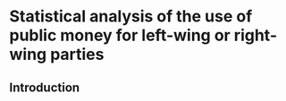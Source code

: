 # Statistical analysis of the use of public money for left-wing or right-wing parties
## Introduction
